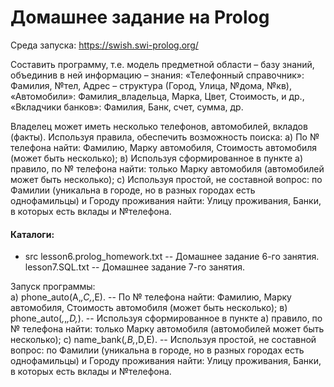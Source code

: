 # Домашнее задание на Prolog
Среда запуска: https://swish.swi-prolog.org/

Составить программу, т.е. модель предметной области – базу знаний, объединив в ней информацию – знания:
«Телефонный справочник»: Фамилия, №тел, Адрес – структура (Город, Улица, №дома, №кв),
«Автомобили»: Фамилия_владельца, Марка, Цвет, Стоимость, и др.,
«Вкладчики банков»: Фамилия, Банк, счет, сумма, др.

Владелец может иметь несколько телефонов, автомобилей, вкладов (факты).
Используя правила, обеспечить возможность поиска:
а) По № телефона найти: Фамилию, Марку автомобиля, Стоимость автомобиля (может быть несколько);
в) Используя сформированное в пункте а) правило, по № телефона найти: только Марку автомобиля (автомобилей может быть несколько);
с) Используя простой, не составной вопрос: по Фамилии (уникальна в городе, но в разных городах есть однофамильцы) и Городу проживания найти:  Улицу проживания, Банки, в которых есть вклады и №телефона.

#### Каталоги:
- src
    lesson6.prolog_homework.txt -- Домашнее задание 6-го занятия.
    lesson7.SQL.txt -- Домашнее задание 7-го занятия.
    
Запуск программы:    
а) phone_auto(A,_,C,_,E). -- По № телефона найти: Фамилию, Марку автомобиля, Стоимость автомобиля (может быть несколько);
в) phone_auto(_,_,_,D,_). -- Используя сформированное в пункте а) правило, по № телефона найти: только Марку автомобиля (автомобилей может быть несколько);
с) name_bank(_,B,_,D,E). -- Используя простой, не составной вопрос: по Фамилии (уникальна в городе, но в разных городах есть однофамильцы) и Городу проживания найти:  Улицу проживания, Банки, в которых есть вклады и №телефона.

